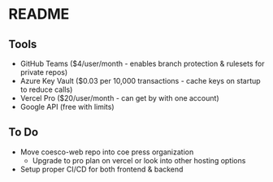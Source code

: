 # README

## Tools
- GitHub Teams ($4/user/month - enables branch protection & rulesets for private repos)
- Azure Key Vault  ($0.03 per 10,000 transactions - cache keys on startup to reduce calls)
- Vercel Pro ($20/user/month - can get by with one account)
- Google API (free with limits)

## To Do
- Move coesco-web repo into coe press organization
  - Upgrade to pro plan on vercel or look into other hosting options
- Setup proper CI/CD for both frontend & backend
